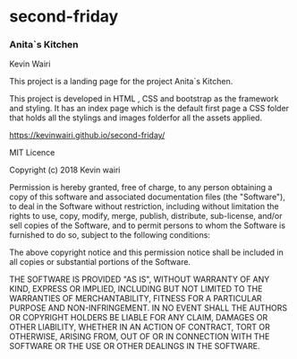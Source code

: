 # second-friday
### Anita`s Kitchen

Kevin Wairi

This project is a landing page for the project Anita`s Kitchen.


This project is developed in HTML , CSS and bootstrap as the framework and styling. It has an index page which is the default first page a CSS folder that holds all the stylings and images  folderfor all the assets applied.

https://kevinwairi.github.io/second-friday/


MIT Licence

Copyright (c) 2018 Kevin wairi



Permission is hereby granted, free of charge, to any person obtaining a copy of this software and associated documentation files (the "Software"), to deal in the Software without restriction, including without limitation the rights to use, copy, modify, merge, publish, distribute, sub-license, and/or sell copies of the Software, and to permit persons to whom the Software is furnished to do so, subject to the following conditions:

The above copyright notice and this permission notice shall be included in all copies or substantial portions of the Software.

THE SOFTWARE IS PROVIDED "AS IS", WITHOUT WARRANTY OF ANY KIND, EXPRESS OR IMPLIED, INCLUDING BUT NOT LIMITED TO THE WARRANTIES OF MERCHANTABILITY, FITNESS FOR A PARTICULAR PURPOSE AND NON-INFRINGEMENT. IN NO EVENT SHALL THE AUTHORS OR COPYRIGHT HOLDERS BE LIABLE FOR ANY CLAIM, DAMAGES OR OTHER LIABILITY, WHETHER IN AN ACTION OF CONTRACT, TORT OR OTHERWISE, ARISING FROM, OUT OF OR IN CONNECTION WITH THE SOFTWARE OR THE USE OR OTHER DEALINGS IN THE SOFTWARE.
